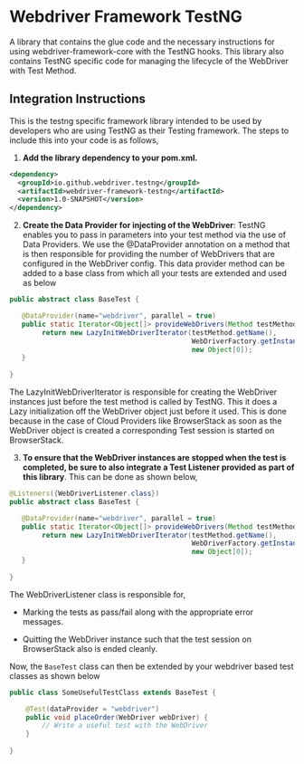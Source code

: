 # Webdriver Framework TestNG

A library that contains the glue code and the necessary instructions for using webdriver-framework-core with the TestNG hooks. This library also contains TestNG specific code for managing the lifecycle of the WebDriver with Test Method.

## Integration Instructions 

This is the testng specific framework library intended to be used by developers who are using TestNG as their Testing framework. The steps to include this into your code is as follows,

1. <b>Add the library dependency to your pom.xml.</b>
```xml
<dependency>
  <groupId>io.github.webdriver.testng</groupId>
  <artifactId>webdriver-framework-testng</artifactId>
  <version>1.0-SNAPSHOT</version>
</dependency>
 ```
 
2. <b>Create the Data Provider for injecting of the WebDriver</b>:  TestNG enables you to pass in parameters into your test method via the use of Data Providers. We use the @DataProvider annotation on a method that is then responsible for providing the number of WebDrivers that are configured in the WebDriver config. This data provider method can be added to a base class from which all your tests are extended and used as below

```java
public abstract class BaseTest {

   @DataProvider(name="webdriver", parallel = true)
   public static Iterator<Object[]> provideWebDrivers(Method testMethod) {
        return new LazyInitWebDriverIterator(testMethod.getName(),
                                             WebDriverFactory.getInstance().getPlatforms(),
                                             new Object[0]);
   }
   
}
```

The LazyInitWebDriverIterator is responsible for creating the WebDriver instances just before the test method is called by TestNG. This it does a Lazy initialization off the WebDriver object just before it used. This is done because in the case of Cloud Providers like BrowserStack as soon as the WebDriver object is created a corresponding Test session is started on BrowserStack.

3. <b>To ensure that the WebDriver instances are stopped when the test is completed, be sure to also integrate a Test Listener provided as part of this library</b>. This can be done as shown below,

```java
@Listeners({WebDriverListener.class})
public abstract class BaseTest {

   @DataProvider(name="webdriver", parallel = true)
   public static Iterator<Object[]> provideWebDrivers(Method testMethod) {
        return new LazyInitWebDriverIterator(testMethod.getName(),
                                             WebDriverFactory.getInstance().getPlatforms(),
                                             new Object[0]);
   }
   
}
```
The WebDriverListener class is responsible for,

- Marking the tests as pass/fail along with the appropriate error messages.

- Quitting the WebDriver instance such that the test session on BrowserStack also is ended cleanly.


Now, the `BaseTest` class can then be extended by your webdriver based test classes as shown below

```java
public class SomeUsefulTestClass extends BaseTest {

    @Test(dataProvider = "webdriver")
    public void placeOrder(WebDriver webDriver) {
        // Write a useful test with the WebDriver
    }
    
}
```
